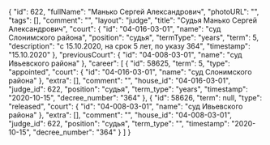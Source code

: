 {
    "id": 622,
    "fullName": "Манько Сергей Александрович",
    "photoURL": "",
    "tags": [],
    "comment": "",
    "layout": "judge",
    "title": "Судья Манько Сергей Александрович",
    "court": {
        "id": "04-016-03-01",
        "name": "суд Слонимского района",
        "position": "судья",
        "termType": "years",
        "term": 5,
        "description": "c 15.10.2020, на срок 5 лет, по указу 364",
        "timestamp": "15.10.2020"
    },
    "previousCourt": {
        "id": "04-008-03-01",
        "name": "суд Ивьевского района"
    },
    "career": [
        {
            "id": 58625,
            "term": 5,
            "type": "appointed",
            "court": {
                "id": "04-016-03-01",
                "name": "суд Слонимского района"
            },
            "extra": [],
            "comment": "",
            "house_id": "04-016-03-01",
            "judge_id": 622,
            "position": "судья",
            "term_type": "years",
            "timestamp": "2020-10-15",
            "decree_number": "364"
        },
        {
            "id": 58626,
            "term": null,
            "type": "released",
            "court": {
                "id": "04-008-03-01",
                "name": "суд Ивьевского района"
            },
            "extra": [],
            "comment": "",
            "house_id": "04-008-03-01",
            "judge_id": 622,
            "position": "судья",
            "term_type": "",
            "timestamp": "2020-10-15",
            "decree_number": "364"
        }
    ]
}